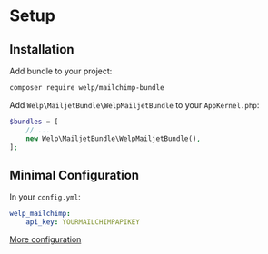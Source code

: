 # Setup

## Installation

Add bundle to your project:

```bash
composer require welp/mailchimp-bundle
```

Add `Welp\MailjetBundle\WelpMailjetBundle` to your `AppKernel.php`:

```php
$bundles = [
    // ...
    new Welp\MailjetBundle\WelpMailjetBundle(),
];
```

## Minimal Configuration

In your `config.yml`:

```yaml
welp_mailchimp:
    api_key: YOURMAILCHIMPAPIKEY
```

[More configuration](configuration.md)
